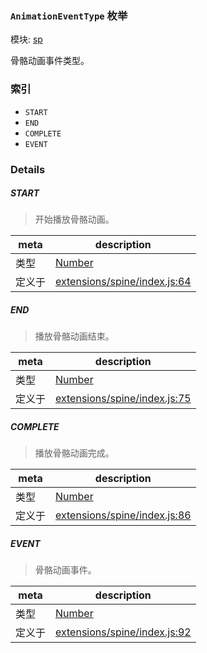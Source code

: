 ### `AnimationEventType` 枚举



模块: [sp](../modules/sp.md)


骨骼动画事件类型。


### 索引
  - `START`
  - `END`
  - `COMPLETE`
  - `EVENT`

### Details


##### START

> 开始播放骨骼动画。

| meta | description |
|------|-------------|
| 类型 | <a href="https://developer.mozilla.org/en/JavaScript/Reference/Global_Objects/Number" class="crosslink external" target="_blank">Number</a> |
| 定义于 | [extensions/spine/index.js:64](https://github.com/cocos-creator/engine/blob/96bda88193f046d4669a2fb38a5ad968c5d6a9df/extensions/spine/index.js#L64) |



##### END

> 播放骨骼动画结束。

| meta | description |
|------|-------------|
| 类型 | <a href="https://developer.mozilla.org/en/JavaScript/Reference/Global_Objects/Number" class="crosslink external" target="_blank">Number</a> |
| 定义于 | [extensions/spine/index.js:75](https://github.com/cocos-creator/engine/blob/96bda88193f046d4669a2fb38a5ad968c5d6a9df/extensions/spine/index.js#L75) |



##### COMPLETE

> 播放骨骼动画完成。

| meta | description |
|------|-------------|
| 类型 | <a href="https://developer.mozilla.org/en/JavaScript/Reference/Global_Objects/Number" class="crosslink external" target="_blank">Number</a> |
| 定义于 | [extensions/spine/index.js:86](https://github.com/cocos-creator/engine/blob/96bda88193f046d4669a2fb38a5ad968c5d6a9df/extensions/spine/index.js#L86) |



##### EVENT

> 骨骼动画事件。

| meta | description |
|------|-------------|
| 类型 | <a href="https://developer.mozilla.org/en/JavaScript/Reference/Global_Objects/Number" class="crosslink external" target="_blank">Number</a> |
| 定义于 | [extensions/spine/index.js:92](https://github.com/cocos-creator/engine/blob/96bda88193f046d4669a2fb38a5ad968c5d6a9df/extensions/spine/index.js#L92) |


